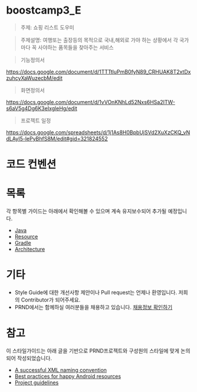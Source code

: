 # boostcamp3_E
> 주제: 쇼핑 리스트 도우미

> 주제설명: 여행또는 출장등의 목적으로 국내,해외로 가야 하는 상황에서 각 국가마다 꼭 사야하는 품목들을 찾아주는 서비스

> 기능정의서

https://docs.google.com/document/d/1TTTtluPmB0fyN89_CRHUAK8T2xtDxzuhcyXaWuzecbM/edit

> 화면정의서

https://docs.google.com/document/d/1vVOnKNhLd52Nxs6HSa2ITW-s6aV5g4Dg6K3eIxgleHg/edit

> 프로젝트 일정

https://docs.google.com/spreadsheets/d/1j1As8H0BpbUjSVd2XuXzCKQ_vNdLAyI5-lePyBhfS8M/edit#gid=321824552

# 코드 컨벤션

# 목록
각 항목별 가이드는 아래에서 확인해볼 수 있으며 계속 유지보수되어 추가될 예정입니다.
- [Java](Java.md)
- [Resource](Resource.md)
- [Gradle](Gradle.md)
- [Architecture](Architecture.md)


# 기타
- Style Guide에 대한 개선사항 제안이나 Pull request는 언제나 환영입니다. 저희의 Contributor가 되어주세요.
- PRND에서는 함께하실 여러분들을 채용하고 있습니다. [채용정보 확인하기](http://www.prnd.co.kr/category/jobs/)

# 참고
이 스타일가이드는 아래 글을 기반으로 PRND프로젝트와 구성원의 스타일에 맞게 논의되어 작성되었습니다.
- [A successful XML naming convention](https://jeroenmols.com/blog/2016/03/07/resourcenaming/)
- [Best practices for happy Android resources](https://blog.shazam.com/best-practices-for-happy-android-resources-9445c1b521d6)
- [Project guidelines](https://github.com/ribot/android-guidelines/blob/master/project_and_code_guidelines.md)